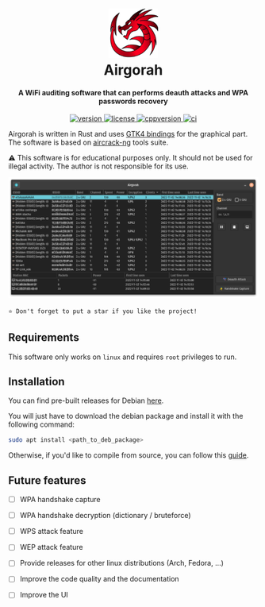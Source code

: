 <h1 align="center">
  <img src="icons/app_icon.png" width=100 height=100/><br>
  Airgorah
  </a>
</h1>

<h4 align="center">A WiFi auditing software that can performs deauth attacks and WPA passwords recovery</h4>

<p align="center">
  <a href="https://github.com/martin-olivier/airgorah/releases/tag/v0.1.0">
    <img src="https://img.shields.io/badge/Version-0.1.0_(beta)-blue.svg" alt="version"/>
  </a>
  <a href="https://github.com/martin-olivier/airgorah/blob/main/LICENSE">
    <img src="https://img.shields.io/badge/License-MIT-darkgreen.svg" alt="license"/>
  </a>
  <a href="https://www.rust-lang.org/">
    <img src="https://img.shields.io/badge/Language-Rust-orange.svg" alt="cppversion"/>
  </a>
  <a href="https://github.com/martin-olivier/airgorah/actions/workflows/CI.yml">
    <img src="https://github.com/martin-olivier/airgorah/actions/workflows/CI.yml/badge.svg" alt="ci"/>
  </a>
</p>

Airgorah is written in Rust and uses [GTK4 bindings](https://github.com/gtk-rs/gtk4-rs) for the graphical part. The software is based on [aircrack-ng](https://github.com/aircrack-ng/aircrack-ng) tools suite.

⚠️ This software is for educational purposes only. It should not be used for illegal activity. The author is not responsible for its use.

![illustration](.github/assets/illustration.png)

`⭐ Don't forget to put a star if you like the project!`

## Requirements

This software only works on `linux` and requires `root` privileges to run.

## Installation

You can find pre-built releases for Debian [here](https://github.com/martin-olivier/airgorah/releases/latest).

You will just have to download the debian package and install it with the following command:

```sh
sudo apt install <path_to_deb_package>
```

Otherwise, if you'd like to compile from source, you can follow this [guide](docs/build_from_source.md).

## Future features

- [ ] WPA handshake capture
- [ ] WPA handshake decryption (dictionary / bruteforce)
- [ ] WPS attack feature
- [ ] WEP attack feature

- [ ] Provide releases for other linux distributions (Arch, Fedora, ...)
- [ ] Improve the code quality and the documentation
- [ ] Improve the UI
